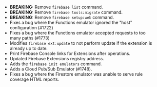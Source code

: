 * **BREAKING:** Remove `firebase list` command.
* **BREAKING:** Remove `firebase tools:migrate` command.
* **BREAKING:** Remove `firebase setup:web` command.
* Fixes a bug where the Functions emulator ignored the "host" configuration (#1722)
* Fixes a bug where the Functions emulator accepted requests to too many paths (#1773)
* Modifies `firebase ext:update` to not perform update if the extension is already up to date.
* Print Firebase Console links for Extensions after operations.
* Updated Firebase Extensions registry address.
* Adds the `firebase init emulators` command.
* Adds a Cloud Pub/Sub Emulator (#1748).
* Fixes a bug where the Firestore emulator was unable to serve rule coverage HTML reports.
